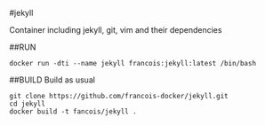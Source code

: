 #jekyll

Container including jekyll, git, vim and their dependencies

##RUN
```
docker run -dti --name jekyll francois:jekyll:latest /bin/bash
```

##BUILD
Build as usual
```
git clone https://github.com/francois-docker/jekyll.git
cd jekyll
docker build -t fancois/jekyll .
```

